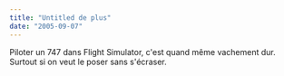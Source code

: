 ```yaml
---
title: "Untitled de plus"
date: "2005-09-07"
---
```


Piloter un 747 dans Flight Simulator, c'est quand même vachement dur. Surtout si on veut le poser sans s'écraser.
